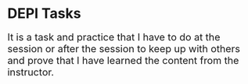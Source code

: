 <h1>DEPI Tasks</h1>
<p style="font-size: 20px;">
  It is a task and practice that I have to do at the session or after the session to keep up with others and prove that I have learned the content from the instructor.
</p>
